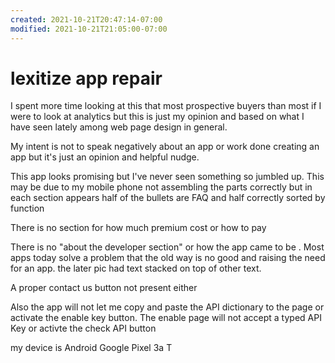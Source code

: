 ```yaml
---
created: 2021-10-21T20:47:14-07:00
modified: 2021-10-21T21:05:00-07:00
---
```


# lexitize app repair

I spent more time looking at this that most prospective buyers than most if I were to look at analytics but this is just my opinion and based on what I have seen lately among web page design in general.
  
 My intent is not to speak negatively about an app or work done creating an app but it's just an opinion and helpful nudge.
 
 This app looks promising but I've never seen something so jumbled up. This may be due to my mobile phone not assembling the parts correctly but in each section appears half of the bullets are FAQ and half correctly sorted by function  

 There is no section for how much premium cost or how to pay   

 There is no "about the developer section"  or how the app came to be . Most apps today solve a problem that the old way is no good and raising the need for an app. the later pic had text stacked on top of other text.
 
 A proper contact us button not present  either 

 Also the app will not let me copy and paste the API dictionary to the page or activate the enable key button. The enable page will not accept a typed API Key or activte the check API button 

my device is Android Google Pixel 3a
T
